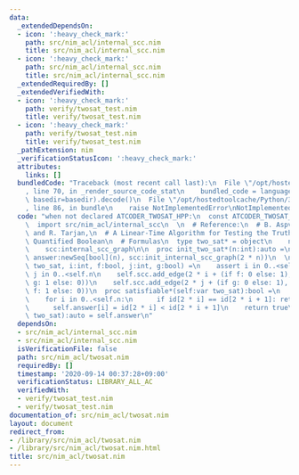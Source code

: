 ```yaml
---
data:
  _extendedDependsOn:
  - icon: ':heavy_check_mark:'
    path: src/nim_acl/internal_scc.nim
    title: src/nim_acl/internal_scc.nim
  - icon: ':heavy_check_mark:'
    path: src/nim_acl/internal_scc.nim
    title: src/nim_acl/internal_scc.nim
  _extendedRequiredBy: []
  _extendedVerifiedWith:
  - icon: ':heavy_check_mark:'
    path: verify/twosat_test.nim
    title: verify/twosat_test.nim
  - icon: ':heavy_check_mark:'
    path: verify/twosat_test.nim
    title: verify/twosat_test.nim
  _pathExtension: nim
  _verificationStatusIcon: ':heavy_check_mark:'
  attributes:
    links: []
  bundledCode: "Traceback (most recent call last):\n  File \"/opt/hostedtoolcache/Python/3.8.5/x64/lib/python3.8/site-packages/onlinejudge_verify/documentation/build.py\"\
    , line 70, in _render_source_code_stat\n    bundled_code = language.bundle(stat.path,\
    \ basedir=basedir).decode()\n  File \"/opt/hostedtoolcache/Python/3.8.5/x64/lib/python3.8/site-packages/onlinejudge_verify/languages/nim.py\"\
    , line 86, in bundle\n    raise NotImplementedError\nNotImplementedError\n"
  code: "when not declared ATCODER_TWOSAT_HPP:\n  const ATCODER_TWOSAT_HPP = 1\n\n\
    \  import src/nim_acl/internal_scc\n  \n  # Reference:\n  # B. Aspvall, M. Plass,\
    \ and R. Tarjan,\n  # A Linear-Time Algorithm for Testing the Truth of Certain\
    \ Quantified Boolean\n  # Formulas\n  type two_sat* = object\n    n:int\n    answer:seq[bool]\n\
    \    scc:internal_scc_graph\n\n  proc init_two_sat*(n:int):auto =\n    two_sat(n:n,\
    \ answer:newSeq[bool](n), scc:init_internal_scc_graph(2 * n))\n  \n  proc add_clause*(self:var\
    \ two_sat, i:int, f:bool, j:int, g:bool) =\n    assert i in 0..<self.n\n    assert\
    \ j in 0..<self.n\n    self.scc.add_edge(2 * i + (if f: 0 else: 1), 2 * j + (if\
    \ g: 1 else: 0))\n    self.scc.add_edge(2 * j + (if g: 0 else: 1), 2 * i + (if\
    \ f: 1 else: 0))\n  proc satisfiable*(self:var two_sat):bool =\n    let id = self.scc.scc_ids()[1]\n\
    \    for i in 0..<self.n:\n      if id[2 * i] == id[2 * i + 1]: return false\n\
    \      self.answer[i] = id[2 * i] < id[2 * i + 1]\n    return true\n#  proc answer*(self:\
    \ two_sat):auto = self.answer\n"
  dependsOn:
  - src/nim_acl/internal_scc.nim
  - src/nim_acl/internal_scc.nim
  isVerificationFile: false
  path: src/nim_acl/twosat.nim
  requiredBy: []
  timestamp: '2020-09-14 00:37:28+09:00'
  verificationStatus: LIBRARY_ALL_AC
  verifiedWith:
  - verify/twosat_test.nim
  - verify/twosat_test.nim
documentation_of: src/nim_acl/twosat.nim
layout: document
redirect_from:
- /library/src/nim_acl/twosat.nim
- /library/src/nim_acl/twosat.nim.html
title: src/nim_acl/twosat.nim
---
```

